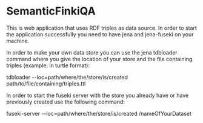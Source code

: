 # SemanticFinkiQA

This is web application that uses RDF triples as data source.
In order to start the application successfully you need to have jena and jena-fuseki on your machine.

In order to make your own data store you can use the jena tdbloader command where you give the location of your store and the file containing triples (example: in turtle format):

tdbloader --loc=path/where/the/store/is/created path/to/file/containing/triples.ttl

In order to start the fuseki server with the store you already have or have previously created use the following command:

fuseki-server --loc=path/where/the/store/is/created /nameOfYourDataset
